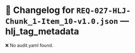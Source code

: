# 📝 Changelog for `REQ-027-HLJ-Chunk_1-Item_10-v1.0.json` — **hlj_tag_metadata**

❌ No audit.yaml found.
